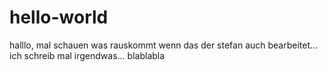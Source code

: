 # hello-world
halllo, mal schauen was rauskommt wenn das der stefan auch bearbeitet...
ich schreib mal irgendwas... blablabla
